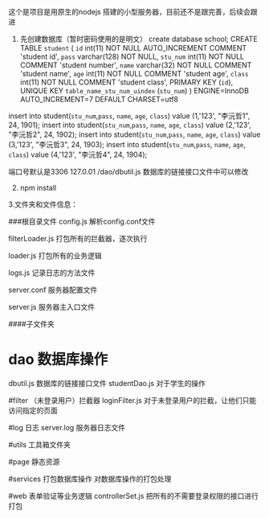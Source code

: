 这个是项目是用原生的nodejs 搭建的小型服务器，目前还不是跟完善，后续会跟进

1. 先创建数据库（暂时密码使用的是明文）
create database school;
CREATE TABLE `student` (
  `id` int(11) NOT NULL AUTO_INCREMENT COMMENT 'student id',
  `pass` varchar(128) NOT NULL,
  `stu_num` int(11) NOT NULL COMMENT 'student number',
  `name` varchar(32) NOT NULL COMMENT 'student name',
  `age` int(11) NOT NULL COMMENT 'student age',
  `class` int(11) NOT NULL COMMENT 'student class',
  PRIMARY KEY (`id`),
  UNIQUE KEY `table_name_stu_num_uindex` (`stu_num`)
) ENGINE=InnoDB AUTO_INCREMENT=7 DEFAULT CHARSET=utf8

insert into student(`stu_num`,`pass`, `name`, `age`,  `class`) value (1,'123', "李沅哲1", 24, 1901);
insert into student(`stu_num`,`pass`, `name`, `age`,  `class`) value (2,'123', "李沅哲2", 24, 1902);
insert into student(`stu_num`,`pass`, `name`, `age`,  `class`) value (3,'123', "李沅哲3", 24, 1903);
insert into student(`stu_num`,`pass`, `name`, `age`,  `class`) value (4,'123', "李沅哲4", 24, 1904);

端口号默认是3306 127.0.01  /dao/dbutil.js 数据库的链接接口文件中可以修改

2. npm install

3.文件夹和文件信息：

###根目录文件
config.js 解析config.conf文件

filterLoader.js 打包所有的拦截器，逐次执行

loader.js 打包所有的业务逻辑

logs.js 记录日志的方法文件

server.conf 服务器配置文件

server.js 服务器主入口文件

####子文件夹
# dao 数据库操作
dbutil.js 数据库的链接接口文件
studentDao.js 对于学生的操作

#filter （未登录用户）拦截器
loginFilter.js 对于未登录用户的拦截，让他们只能访问指定的页面

#log 日志
server.log 服务器日志文件

#utils 工具箱文件夹

#page 静态资源

#services 打包数据库操作
对数据库操作的打包处理

#web 表单验证等业务逻辑
controllerSet.js 把所有的不需要登录权限的接口进行打包





